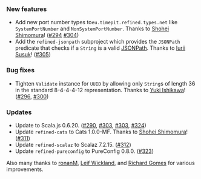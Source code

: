 ### New features

* Add new port number types to`eu.timepit.refined.types.net` like
  `SystemPortNumber` and `NonSystemPortNumber`.
  Thanks to [Shohei Shimomura](https://github.com/sh0hei)!
  ([#294][#294] [#304][#304])
* Add the `refined-jsonpath` subproject which provides the `JSONPath`
  predicate that checks if a `String` is a valid [JSONPath](http://goessner.net/articles/JsonPath/).
  Thanks to [Iurii Susuk](https://github.com/ysusuk)! ([#305][#305])

### Bug fixes

* Tighten `Validate` instance for `UUID` by allowing only `String`s of
  length 36 in the standard 8-4-4-4-12 representation.
  Thanks to [Yuki Ishikawa](https://github.com/sobacode)!
  ([#296][#296], [#300][#300])

### Updates

* Update to Scala.js 0.6.20. ([#290][#290], [#303][#303], [#303][#303],
  [#324][#324])
* Update `refined-cats` to Cats 1.0.0-MF.
  Thanks to [Shohei Shimomura](https://github.com/sh0hei)! ([#311][#311])
* Update `refined-scalaz` to Scalaz 7.2.15. ([#312][#312])
* Update `refined-pureconfig` to PureConfig 0.8.0. ([#323][#323])

Also many thanks to [ronanM](https://github.com/ronanM),
[Leif Wickland](https://github.com/leifwickland), and
[Richard Gomes](https://github.com/frgomes) for various improvements.

[#290]: https://github.com/fthomas/refined/pull/290
[#294]: https://github.com/fthomas/refined/issues/294
[#296]: https://github.com/fthomas/refined/issues/296
[#300]: https://github.com/fthomas/refined/pull/300
[#303]: https://github.com/fthomas/refined/pull/303
[#304]: https://github.com/fthomas/refined/pull/304
[#305]: https://github.com/fthomas/refined/pull/305
[#309]: https://github.com/fthomas/refined/pull/309
[#311]: https://github.com/fthomas/refined/pull/311
[#312]: https://github.com/fthomas/refined/pull/312
[#323]: https://github.com/fthomas/refined/pull/323
[#324]: https://github.com/fthomas/refined/pull/324
